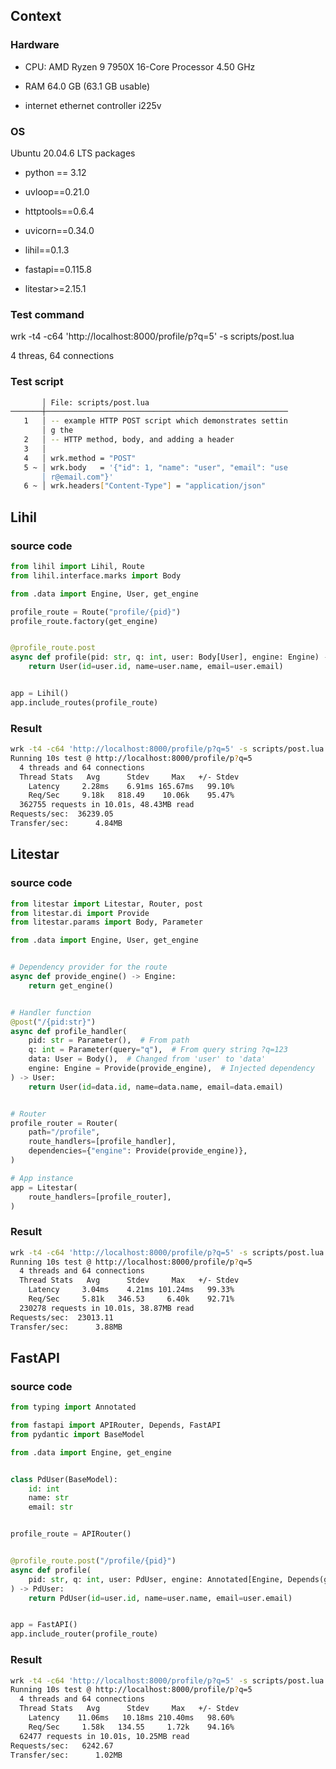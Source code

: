 
## Context

### Hardware

- CPU:
 AMD Ryzen 9 7950X 16-Core Processor 4.50 GHz

- RAM 
64.0 GB (63.1 GB usable)

- internet ethernet controller i225v

### OS
Ubuntu 20.04.6 LTS
packages

- python == 3.12
- uvloop==0.21.0
- httptools==0.6.4
- uvicorn==0.34.0


- lihil==0.1.3
- fastapi==0.115.8
- litestar>=2.15.1

### Test command

wrk -t4 -c64 'http://localhost:8000/profile/p?q=5' -s scripts/post.lua

4 threas, 64 connections

### Test script

```bash
       │ File: scripts/post.lua
───────┼──────────────────────────────────────────────────────
   1   │ -- example HTTP POST script which demonstrates settin
       │ g the
   2   │ -- HTTP method, body, and adding a header
   3   │ 
   4   │ wrk.method = "POST"
   5 ~ │ wrk.body   = '{"id": 1, "name": "user", "email": "use
       │ r@email.com"}'
   6 ~ │ wrk.headers["Content-Type"] = "application/json"
```


## Lihil

### source code

```python
from lihil import Lihil, Route
from lihil.interface.marks import Body

from .data import Engine, User, get_engine

profile_route = Route("profile/{pid}")
profile_route.factory(get_engine)


@profile_route.post
async def profile(pid: str, q: int, user: Body[User], engine: Engine) -> User:
    return User(id=user.id, name=user.name, email=user.email)


app = Lihil()
app.include_routes(profile_route)
```

### Result

```bash
wrk -t4 -c64 'http://localhost:8000/profile/p?q=5' -s scripts/post.lua
Running 10s test @ http://localhost:8000/profile/p?q=5
  4 threads and 64 connections
  Thread Stats   Avg      Stdev     Max   +/- Stdev
    Latency     2.28ms    6.91ms 165.67ms   99.10%
    Req/Sec     9.18k   818.49    10.06k    95.47%
  362755 requests in 10.01s, 48.43MB read
Requests/sec:  36239.05
Transfer/sec:      4.84MB
```



## Litestar

### source code
```python
from litestar import Litestar, Router, post
from litestar.di import Provide
from litestar.params import Body, Parameter

from .data import Engine, User, get_engine


# Dependency provider for the route
async def provide_engine() -> Engine:
    return get_engine()


# Handler function
@post("/{pid:str}")
async def profile_handler(
    pid: str = Parameter(),  # From path
    q: int = Parameter(query="q"),  # From query string ?q=123
    data: User = Body(),  # Changed from 'user' to 'data'
    engine: Engine = Provide(provide_engine),  # Injected dependency
) -> User:
    return User(id=data.id, name=data.name, email=data.email)


# Router
profile_router = Router(
    path="/profile",
    route_handlers=[profile_handler],
    dependencies={"engine": Provide(provide_engine)},
)

# App instance
app = Litestar(
    route_handlers=[profile_router],
)
```

### Result

```bash
wrk -t4 -c64 'http://localhost:8000/profile/p?q=5' -s scripts/post.lua
Running 10s test @ http://localhost:8000/profile/p?q=5
  4 threads and 64 connections
  Thread Stats   Avg      Stdev     Max   +/- Stdev
    Latency     3.04ms    4.21ms 101.24ms   99.33%
    Req/Sec     5.81k   346.53     6.40k    92.71%
  230278 requests in 10.01s, 38.87MB read
Requests/sec:  23013.11
Transfer/sec:      3.88MB
```


## FastAPI


### source code

```python
from typing import Annotated

from fastapi import APIRouter, Depends, FastAPI
from pydantic import BaseModel

from .data import Engine, get_engine


class PdUser(BaseModel):
    id: int
    name: str
    email: str


profile_route = APIRouter()


@profile_route.post("/profile/{pid}")
async def profile(
    pid: str, q: int, user: PdUser, engine: Annotated[Engine, Depends(get_engine)]
) -> PdUser:
    return PdUser(id=user.id, name=user.name, email=user.email)


app = FastAPI()
app.include_router(profile_route)
```


### Result

```bash
wrk -t4 -c64 'http://localhost:8000/profile/p?q=5' -s scripts/post.lua
Running 10s test @ http://localhost:8000/profile/p?q=5
  4 threads and 64 connections
  Thread Stats   Avg      Stdev     Max   +/- Stdev
    Latency    11.06ms   10.18ms 210.40ms   98.60%
    Req/Sec     1.58k   134.55     1.72k    94.16%
  62477 requests in 10.01s, 10.25MB read
Requests/sec:   6242.67
Transfer/sec:      1.02MB
```